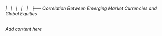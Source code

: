 ###### |   |   |   |   |   ├── Correlation Between Emerging Market Currencies and Global Equities

*Add content here*